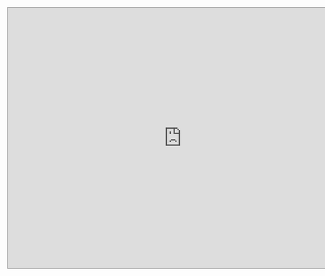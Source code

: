 <iframe src="https://calendar.google.com/calendar/embed?height=600&amp;wkst=2&amp;bgcolor=%23ffffff&amp;ctz=Europe%2FLondon&amp;src=ZmFzZWVoYWF5YXpAZ21haWwuY29t&amp;src=dGRwbWs5a291aW8xdGloY2Zpbzlib3NrZGtAZ3JvdXAuY2FsZW5kYXIuZ29vZ2xlLmNvbQ&amp;color=%23039BE5&amp;color=%237CB342&amp;showTitle=0&amp;showNav=0&amp;showDate=1&amp;showCalendars=0&amp;showPrint=0&amp;mode=WEEK" style="border:solid 1px #777" width="800" height="600" frameborder="0" scrolling="no"></iframe>
